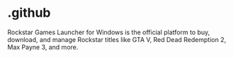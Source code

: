 # .github
Rockstar Games Launcher for Windows is the official platform to buy, download, and manage Rockstar titles like GTA V, Red Dead Redemption 2, Max Payne 3, and more.

